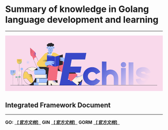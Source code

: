 # Summary of knowledge in Golang language development and learning

****

<p align="center">
  <a>
   <img alt="Framework" src="ECHILS.PNG">
  </a>
</p>

## Integrated Framework Document

****

**GO:** [【***官方文档***】](https://gin-gonic.com/zh-cn/docs/)
**GIN** [【***官方文档***】](https://gin-gonic.com/zh-cn/docs/)
**GORM** [【***官方文档***】](https://gorm.io/zh_CN/docs/)